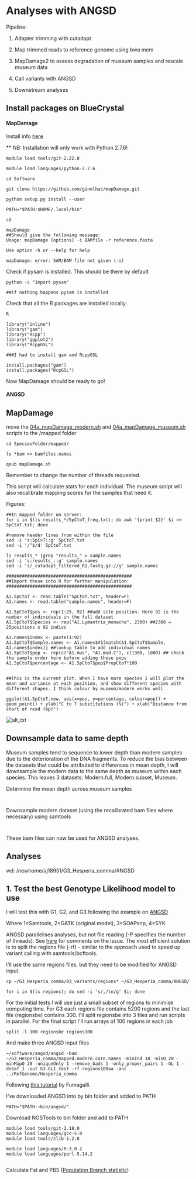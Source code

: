 # Analyses with ANGSD

Pipeline: 

1. Adapter trimming with cutadapt

2. Map trimmed reads to reference genome using bwa mem

3. MapDamage2 to assess degradation of museum samples and rescale museum data

4. Call variants with ANGSD

5. Downstream analyses


## Install packages on BlueCrystal

#### MapDamage

Install info [here](http://ginolhac.github.io/mapDamage/)

** NB: Installation will only work with Python 2.7.6!

```
module load tools/git-2.22.0

module load languages/python-2.7.6

cd Software

git clone https://github.com/ginolhac/mapDamage.git

python setup.py install --user

PATH="$PATH:$HOME/.local/bin"

cd

mapDamage 
##Should give the following message:
Usage: mapDamage [options] -i BAMfile -r reference.fasta

Use option -h or --help for help

mapDamage: error: SAM/BAM file not given (-i)
```

Check if pysam is installed. This should be there by default
```
python -c "import pysam"

##if nothing happens pysam is installed
```

Check that all the R packages are installed locally: 
```
R

library("inline")
library("gam")
library("Rcpp")
library("ggplot2")
library("RcppGSL")

###I had to install gam and RcppGSL

install.packages("gam")
install.packages("RcpGSL")
```


Now MapDamage should be ready to go!


#### ANGSD






## MapDamage

move the [04a_mapDamage_modern.sh](https://github.com/alexjvr1/UKButterflies/blob/master/04a_mapDamage_modern.sh) and [04a_mapDamage_museum.sh](https://github.com/alexjvr1/UKButterflies/blob/master/04a_mapDamage_museum.sh) scripts to the /mapped folder

```
cd SpeciesFolder/mapped/

ls *bam >> bamfiles.names

qsub mapDamage.sh
```

Remember to change the number of threads requested. 

This script will calculate stats for each individual. The museum script will also recalibrate mapping scores for the samples that need it. 

Figures: 
```
##In mapped folder on server: 
for i in $(ls results_*/5pCtoT_freq.txt); do awk '{print $2}' $i >> 5pCtoT.txt; done

#remove header lines from within the file
sed -i 's:5pC>T::g' 5pCtoT.txt
sed -i '/^$/d' 5pCtoT.txt

ls results_* |grep "results_" > sample.names
sed -i 's:results_::g' sample.names
sed -i 's/_cutadapt_filtered_R1.fastq.gz://g' sample.names

################################################
##Import these into R for further manipulation: 
################################################

A1.5pCtoT <- read.table("5pCtoT.txt", header=F)
A1.names <- read.table("sample.names", header=F)

A1.5pCtoT$pos <- rep(1:25, 92) ##add site position. Here 92 is the number of individuals in the full dataset
A1.5pCtoT$Species <- rep("A1.Lymantria_monacha", 2300) ##2300 = 25positions x 92 indivs

A1.names$index <- paste(1:92)
A1.5pCtoT$Sample.names <- A1.names$V1[match(A1.5pCtoT$Sample, A1.names$index)] ##lookup table to add individual names
A1.5pCtoT$pop <- rep(c("A1.mus", "A1.mod.C"), c(1300, 1000) ## check the sample order here before adding these pops
A1.5pCtoT$percentage <- A1.5pCtoT$pop$PropCtoT*100


##This is the current plot. When I have more species I will plot the mean and variance at each position, and show different species with different shapes. I think colour by museum/modern works well

ggplot(A1.5pCtoT.new, aes(x=pos, y=percentage, colour=pop)) + geom_point() + ylab("C to T substitutions (%)") + xlab("Distance from start of read (bp)")
```

![alt_txt][MapDamage_A1]

[MapDamage_A1]:https://user-images.githubusercontent.com/12142475/61050189-465bcf80-a3de-11e9-8832-ea26c4d32868.png





## Downsample data to same depth

Museum samples tend to sequence to lower depth than modern samples due to the deterioration of the DNA fragments. To reduce the bias between the datasets that could be attributed to differences in mean depth, I will downsample the modern data to the same depth as museum within each species. This leaves 3 datasets: Modern.full, Modern.subset, Museum.


Determine the mean depth across museum samples
```


```


Downsample modern dataset (using the recalibrated bam files where necessary) using samtools
```


```

These bam files can now be used for ANGSD analyses. 


## Analyses

wd: 
/newhome/aj18951/G3_Hesperia_comma/ANGSD

## 1. Test the best Genotype Likelihood model to use

I will test this with G1, G2, and G3 following the example on [ANGSD](http://www.popgen.dk/angsd/index.php/Glcomparison)

Where 1=Samtools, 2=GATK (original model), 3=SOAPsnp, 4=SYK

ANGSD parallelises analyses, but not file reading (-P specifies the number of threads). See [here](https://github.com/ANGSD/angsd/issues/74) for comments on the issue. The most efficient solution is to split the regions file (-rf) - similar to the approach used to speed up variant calling with samtools/bcftools. 

I'll use the same regions files, but they need to be modified for ANGSD input. 

```
cp ~/G3_Hesperia_comma/03_variants/regions* ~/G3_Hesperia_comma/ANGSD/

for i in $(ls regions); do sed -i 's/,/\n/g' $i; done
```

For the initial tests I will use just a small subset of regions to minimise computing time. For G3 each regions file contains 5200 regions and the last file (regionsbe) contains 300. I'll split regionsbe into 3 files and run scripts in parallel. For the final script I'll run arrays of 100 regions in each job 

```
split -l 100 regionsbe regions100
```

And make three ANGSD input files
```
~/software/angsd/angsd -bam ~/G3_Hesperia_comma/mapped.modern.core.names -minInd 18 -minQ 20 -minMapQ 20 -uniqueOnly 1 -remove_bads 1 -only_proper_pairs 1 -GL 1 -doSaf 1 -out G3.GL1.test -rf regions100aa -anc ../RefGenome/Hesperia_comma

```







Following [this tutorial](https://github.com/mfumagalli/ngsTools/blob/master/TUTORIAL.md) by Fumagalli. 



I've downloaded ANGSD into by bin folder and added to PATH
```
PATH="$PATH:~bin/angsd/"

```

Download NGSTools to bin folder and add to PATH
```
module load tools/git-2.18.0
module load languages/gcc-5.0
module load tools/zlib-1.2.8

module load languages/R-3.0.2
module load languages/perl-5.14.2


```


Calculate Fst and PBS ([Population Branch statistic](https://www.biostars.org/p/297337/))


